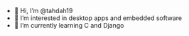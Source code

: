 - 👋 Hi, I’m @tahdah19
- 👀 I’m interested in desktop apps and embedded software
- 🌱 I’m currently learning C and Django

<!---
tahdah19/tahdah19 is a ✨ special ✨ repository because its `README.md` (this file) appears on your GitHub profile.
You can click the Preview link to take a look at your changes.
--->

